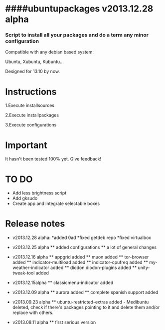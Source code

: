 ####ubuntupackages v2013.12.28 alpha
=============================================  
### Script to install all your packages and do a term any minor configuration

Compatible with any debian based system:

Ubuntu, Xubuntu, Kubuntu...

Designed for 13.10 by now.

Instructions
=============================================

1.Execute installsources

2.Execute installpackages

3.Execute configurations

Important
=============================================
It hasn't been tested 100% yet. Give feedback!

TO DO
=============================================
* Add less brightness script
* Add gksudo
* Create app and integrate selectable boxes

Release notes
=============================================
* v2013.12.28 alpha:
  *added 0ad
  *fixed getdeb repo
  *fixed virtualbox

* v2013.12.25 alpha
** added configurations
** a lot of general changes

* v2013.12.16 alpha
** appgrid added
** muon added
** tor-browser added
** indicator-multiload added
** indicator-cpufreq added
** my-weather-indicator added
** diodon diodon-plugins added
** unity-tweak-tool added

* v2013.12.15alpha
** classicmenu-indicator added

* v2013.12.09 alpha
** aurora added
** complete spanish support added

* v2013.09.23 alpha
** ubuntu-restricted-extras added - Medibuntu deleted, check if there's packages pointing to it and delete them and/or replace with others.

* v2013.08.11 alpha
** first serious version
